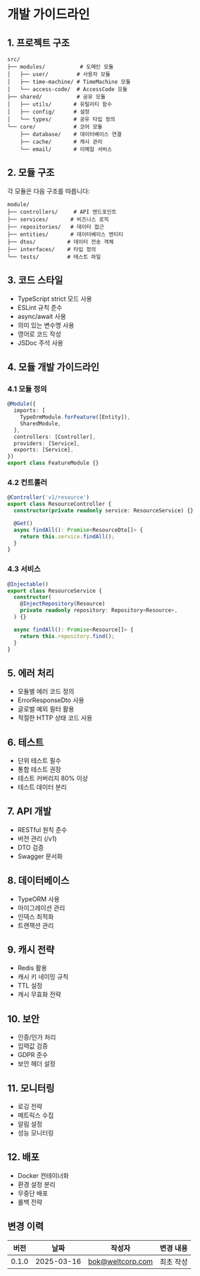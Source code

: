 # 개발 가이드라인

## 1. 프로젝트 구조
```
src/
├── modules/           # 도메인 모듈
│   ├── user/         # 사용자 모듈
│   ├── time-machine/ # TimeMachine 모듈
│   └── access-code/  # AccessCode 모듈
├── shared/           # 공유 모듈
│   ├── utils/       # 유틸리티 함수
│   ├── config/      # 설정
│   └── types/       # 공유 타입 정의
└── core/            # 코어 모듈
    ├── database/    # 데이터베이스 연결
    ├── cache/       # 캐시 관리
    └── email/       # 이메일 서비스
```

## 2. 모듈 구조
각 모듈은 다음 구조를 따릅니다:
```
module/
├── controllers/     # API 엔드포인트
├── services/       # 비즈니스 로직
├── repositories/   # 데이터 접근
├── entities/       # 데이터베이스 엔티티
├── dtos/          # 데이터 전송 객체
├── interfaces/    # 타입 정의
└── tests/         # 테스트 파일
```

## 3. 코드 스타일
- TypeScript strict 모드 사용
- ESLint 규칙 준수
- async/await 사용
- 의미 있는 변수명 사용
- 영어로 코드 작성
- JSDoc 주석 사용

## 4. 모듈 개발 가이드라인

### 4.1 모듈 정의
```typescript
@Module({
  imports: [
    TypeOrmModule.forFeature([Entity]),
    SharedModule,
  ],
  controllers: [Controller],
  providers: [Service],
  exports: [Service],
})
export class FeatureModule {}
```

### 4.2 컨트롤러
```typescript
@Controller('v1/resource')
export class ResourceController {
  constructor(private readonly service: ResourceService) {}

  @Get()
  async findAll(): Promise<ResourceDto[]> {
    return this.service.findAll();
  }
}
```

### 4.3 서비스
```typescript
@Injectable()
export class ResourceService {
  constructor(
    @InjectRepository(Resource)
    private readonly repository: Repository<Resource>,
  ) {}

  async findAll(): Promise<Resource[]> {
    return this.repository.find();
  }
}
```

## 5. 에러 처리
- 모듈별 에러 코드 정의
- ErrorResponseDto 사용
- 글로벌 예외 필터 활용
- 적절한 HTTP 상태 코드 사용

## 6. 테스트
- 단위 테스트 필수
- 통합 테스트 권장
- 테스트 커버리지 80% 이상
- 테스트 데이터 분리

## 7. API 개발
- RESTful 원칙 준수
- 버전 관리 (/v1)
- DTO 검증
- Swagger 문서화

## 8. 데이터베이스
- TypeORM 사용
- 마이그레이션 관리
- 인덱스 최적화
- 트랜잭션 관리

## 9. 캐시 전략
- Redis 활용
- 캐시 키 네이밍 규칙
- TTL 설정
- 캐시 무효화 전략

## 10. 보안
- 인증/인가 처리
- 입력값 검증
- GDPR 준수
- 보안 헤더 설정

## 11. 모니터링
- 로깅 전략
- 메트릭스 수집
- 알림 설정
- 성능 모니터링

## 12. 배포
- Docker 컨테이너화
- 환경 설정 분리
- 무중단 배포
- 롤백 전략

## 변경 이력
| 버전 | 날짜 | 작성자 | 변경 내용 |
|------|------|--------|-----------|
| 0.1.0 | 2025-03-16 | bok@weltcorp.com | 최초 작성 |
